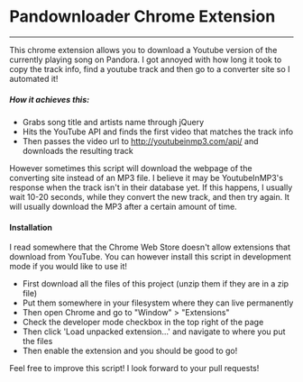 # Pandownloader Chrome Extension
-------------------------------------
This chrome extension allows you to download a Youtube version of the currently playing song on Pandora. I got annoyed with how long it took to copy the track info, find a youtube track and then go to a converter site so I automated it!

##### How it achieves this:
- Grabs song title and artists name through jQuery
- Hits the YouTube API and finds the first video that matches the track info
- Then passes the video url to http://youtubeinmp3.com/api/ and downloads the resulting track

However sometimes this script will download the webpage of the converting site instead of an MP3 file. I believe it may be YoutubeInMP3's response when the track isn't in their database yet. If this happens, I usually wait 10-20 seconds, while they convert the new track, and then try again. It will usually download the MP3 after a certain amount of time.

#### Installation
I read somewhere that the Chrome Web Store doesn't allow extensions that download from YouTube. You can however install this script in development mode if you would like to use it!
- First download all the files of this project (unzip them if they are in a zip file)
- Put them somewhere in your filesystem where they can live permanently
- Then open Chrome and go to "Window" > "Extensions"
- Check the developer mode checkbox in the top right of the page
- Then click 'Load unpacked extension...' and navigate to where you put the files
- Then enable the extension and you should be good to go!

Feel free to improve this script! I look forward to your pull requests!